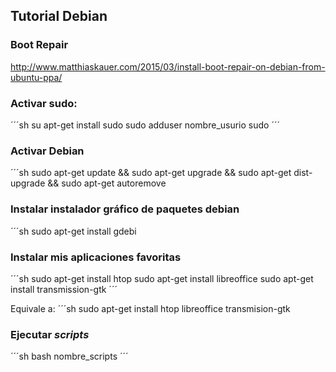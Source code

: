 ## Tutorial Debian

### Boot Repair
http://www.matthiaskauer.com/2015/03/install-boot-repair-on-debian-from-ubuntu-ppa/

### Activar sudo:

´´´sh
su
apt-get install sudo
sudo adduser nombre_usurio sudo
´´´

### Activar Debian

´´´sh
sudo apt-get update && sudo apt-get upgrade && sudo apt-get dist-upgrade && sudo apt-get autoremove

### Instalar instalador gráfico de paquetes debian

´´´sh
sudo apt-get install gdebi

### Instalar mis aplicaciones favoritas

´´´sh
sudo apt-get install htop
sudo apt-get install libreoffice
sudo apt-get install transmission-gtk
´´´

Equivale a:
´´´sh
sudo apt-get install htop libreoffice transmision-gtk

### Ejecutar *scripts*

´´´sh
bash nombre_scripts
´´´
